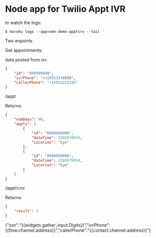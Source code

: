 # Node app for Twilio Appt IVR


to watch the logs:

```
$ heroku logs --app=sme-demo-apptsrv --tail
```

Two enpoints


Get appointments: 

data posted from ivr:
```json
{
    "id": "999999999",
    "ivrPhone": "++15553338888",
    "callerPhone": "+15552223333"
}
```
/appt   

Returns:
```json
{
    "numDays": 90,
    "appts": [
        {
            "id": "8098098098",
            "dateTime": 1592670834,
            "Location": "Eye"
        },
        {
            "id": "8098098098",
            "dateTime": 1592670834,
            "Location": "Eye"
        }
    ]
}
```
/appt/cnx

Returns:
```json
{
    "result": 1 
}
```

{"ssn":"{{widgets.gather_input.Digits}}","ivrPhone":{{flow.channel.address}}","callerPhone":"{{contact.channel.address}}"}